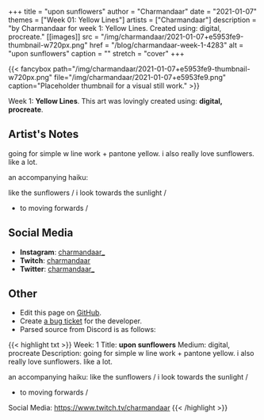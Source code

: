 +++
title =       "upon sunflowers"
author =      "Charmandaar"
date =        "2021-01-07"
themes =      ["Week 01: Yellow Lines"]
artists =     ["Charmandaar"]
description = "by Charmandaar for week 1: Yellow Lines. Created using: digital, procreate."
[[images]]
      src = "/img/charmandaar/2021-01-07+e5953fe9-thumbnail-w720px.png"
      href = "/blog/charmandaar-week-1-4283"
      alt = "upon sunflowers"
      caption = ""
      stretch = "cover"
+++

{{< fancybox path="/img/charmandaar/2021-01-07+e5953fe9-thumbnail-w720px.png" file="/img/charmandaar/2021-01-07+e5953fe9.png" caption="Placeholder thumbnail for a visual still work." >}}


Week 1: **Yellow Lines**. This art was lovingly created using: **digital, procreate**.

## Artist's Notes

going for simple w line work + pantone yellow. i also really love sunflowers. like a lot.

an accompanying haiku:

like the sunflowers / 
i look towards the sunlight / 
- to moving forwards /

## Social Media

- **Instagram**: <a href='https://instagram.com/charmandaar_' target='_blank'>charmandaar_</a>
- **Twitch**: <a href='https://twitch.tv/charmandaar' target='_blank'>charmandaar</a>
- **Twitter**: <a href='https://twitter.com/charmandaar_' target='_blank'>charmandaar_</a>

## Other

- Edit this page on [GitHub](https://github.com/teaminkling/web-refresh/edit/main/content/blog/charmandaar-week-1-4283.md).
- Create [a bug ticket](https://github.com/teaminkling/web-refresh/issues/new?assignees=&labels=bug&template=problem-report.md&title=) for the developer.
- Parsed source from Discord is as follows:

{{< highlight txt >}}
Week: 1
Title: **upon sunflowers**
Medium: digital, procreate
Description: going for simple w line work + pantone yellow. i also really love sunflowers. like a lot.

an accompanying haiku:
like the sunflowers / 
i look towards the sunlight / 
- to moving forwards /

Social Media: https://www.twitch.tv/charmandaar
{{< /highlight >}}